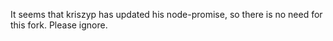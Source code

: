 It seems that kriszyp has updated his node-promise, so there is no need for this
fork. Please ignore.
